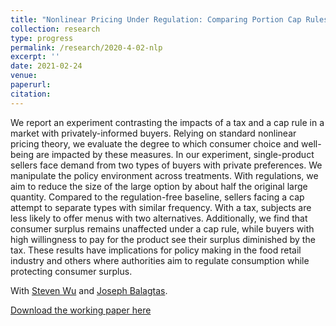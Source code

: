 ```yaml
---
title: "Nonlinear Pricing Under Regulation: Comparing Portion Cap Rules and Taxes in the Laboratory"
collection: research
type: progress
permalink: /research/2020-4-02-nlp
excerpt: ''
date: 2021-02-24
venue: 
paperurl:
citation: 
---
```


We report an experiment contrasting the impacts of a tax and a cap rule in a market with privately-informed buyers. Relying on standard nonlinear pricing theory, we evaluate the degree to which consumer choice and well-being are impacted by these measures. In our experiment, single-product sellers face demand from two types of buyers with private preferences. We manipulate the policy environment across treatments. With regulations, we aim to reduce the size of the large option by about half the original large quantity. Compared to the regulation-free baseline, sellers facing a cap attempt to separate types with similar frequency. With a tax, subjects are less likely to offer menus with two alternatives. Additionally, we find that consumer surplus remains unaffected under a cap rule, while buyers with high willingness to pay for the product see their surplus diminished by the tax. These results have implications for policy making in the food retail industry and others where authorities aim to regulate consumption while protecting consumer surplus.

With [Steven Wu](https://ag.purdue.edu/agecon/Pages/profile.aspx?strAlias=sywu) and [Joseph Balagtas](https://ag.purdue.edu/agecon/Pages/Profile.aspx?strAlias=balagtas).

[Download the working paper here](http://jgnunol.github.io/files/capTaxLaboratory.pdf)
